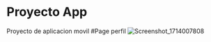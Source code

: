 # Proyecto App
 Proyecto de aplicacion movil
 #Page perfil
![Screenshot_1714007808](https://github.com/jordansebastian23/Proyecto-AppMovil/assets/88459838/ba9c2f24-0b7e-4f4d-9b00-9cb8f3dd8a27)
